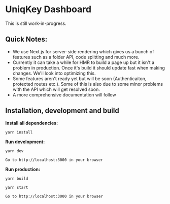 # UniqKey Dashboard
This is still work-in-progress.

## Quick Notes:
- We use Next.js for server-side rendering which gives us a bunch of features such as a folder API, code splitting and much more.
- Currently it can take a while for HMR to build a page up but it isn't a problem in production. Once it's build it should update fast when making changes. We'll look into optimizing this.
- Some features aren't ready yet but will be soon (Authenticaiton, protected routes etc.). Some of this is also due to some minor problems with the API which will get resolved soon.
- A more comprehensive documentation will follow

## Installation, development and build
**Install all dependencies:**
```
yarn install
```

**Run development:**
```
yarn dev

Go to http://localhost:3000 in your browser
```

**Run production:**
```
yarn build

yarn start

Go to http://localhost:3000 in your browser
```
